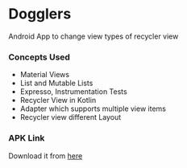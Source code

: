# Dogglers
Android App to change view types of recycler view

### Concepts Used
- Material Views
- List and Mutable Lists
- Expresso, Instrumentation Tests
- Recycler View in Kotlin
- Adapter which supports multiple view items
- Recycler view different Layout


### APK Link
Download it from [here](https://github.com/Iltwats/Dogglers/blob/master/app/build/intermediates/apk/debug/app-debug.apk?raw=true)
